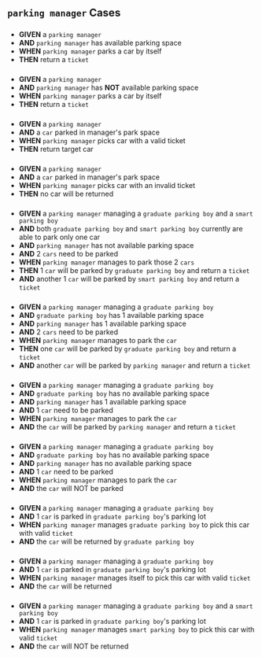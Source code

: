 ## `parking manager` Cases

###
- **GIVEN** a `parking manager`
- **AND** `parking manager` has available parking space
- **WHEN** `parking manager` parks a car by itself 
- **THEN** return a `ticket`

###
- **GIVEN** a `parking manager`
- **AND** `parking manager` has **NOT** available parking space
- **WHEN** `parking manager` parks a car by itself 
- **THEN** return a `ticket`

###
- **GIVEN** a `parking manager`
- **AND** a `car` parked in manager's park space
- **WHEN** `parking manager` picks car with a valid ticket 
- **THEN** return target car

###
- **GIVEN** a `parking manager`
- **AND** a `car` parked in manager's park space
- **WHEN** `parking manager` picks car with an invalid ticket 
- **THEN** no car will be returned

###
- **GIVEN** a `parking manager` managing a `graduate parking boy` and a `smart parking boy`
- **AND** both `graduate parking boy` and `smart parking boy` currently are able to park only one car
- **AND** `parking manager` has not available parking space
- **AND** 2 `cars` need to be parked
- **WHEN** `parking manager` manages to park those 2 `cars`
- **THEN** 1 `car` will be parked by `graduate parking boy` and return a `ticket`
- **AND** another 1 `car` will be parked by `smart parking boy` and return a `ticket`

###
- **GIVEN** a `parking manager` managing a `graduate parking boy`
- **AND** `graduate parking boy` has 1 available parking space  
- **AND** `parking manager` has 1 available parking space
- **AND** 2 `cars` need to be parked
- **WHEN** `parking manager` manages to park the `car`
- **THEN** one `car` will be parked by `graduate parking boy` and return a `ticket`
- **AND** another `car` will be parked by `parking manager` and return a `ticket`

###
- **GIVEN** a `parking manager` managing a `graduate parking boy`
- **AND** `graduate parking boy` has no available parking space  
- **AND** `parking manager` has 1 available parking space
- **AND** 1 `car` need to be parked
- **WHEN** `parking manager` manages to park the `car`
- **AND** the `car` will be parked by `parking manager` and return a `ticket`

###
- **GIVEN** a `parking manager` managing a `graduate parking boy`
- **AND** `graduate parking boy` has no available parking space  
- **AND** `parking manager` has no available parking space
- **AND** 1 `car` need to be parked
- **WHEN** `parking manager` manages to park the `car`
- **AND** the `car` will NOT be parked

###
- **GIVEN** a `parking manager` managing a `graduate parking boy`
- **AND** 1 `car` is parked in `graduate parking boy`'s parking lot
- **WHEN** `parking manager` manages `graduate parking boy` to pick this car with valid `ticket`
- **AND** the `car` will be returned by `graduate parking boy`

###
- **GIVEN** a `parking manager` managing a `graduate parking boy`
- **AND** 1 `car` is parked in `graduate parking boy`'s parking lot
- **WHEN** `parking manager` manages itself to pick this car with valid `ticket`
- **AND** the `car` will be returned

###
- **GIVEN** a `parking manager` managing a `graduate parking boy` and a `smart parking boy`
- **AND** 1 `car` is parked in `graduate parking boy`'s parking lot
- **WHEN** `parking manager` manages `smart parking boy` to pick this car with valid `ticket`
- **AND** the `car` will NOT be returned


